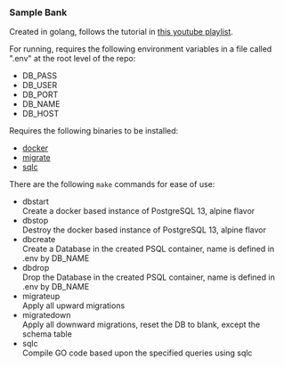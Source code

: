 ### Sample Bank

Created in golang, follows the tutorial in [this youtube playlist](https://www.youtube.com/playlist?list=PLy_6D98if3ULEtXtNSY_2qN21VCKgoQAE).

For running, requires the following environment variables in a file called ".env" at the root level of the repo:
- DB_PASS
- DB_USER
- DB_PORT
- DB_NAME
- DB_HOST

Requires the following binaries to be installed:
- [docker](https://www.docker.com/get-started)
- [migrate](https://github.com/golang-migrate/migrate)
- [sqlc](https://github.com/kyleconroy/sqlc)

There are the following `make` commands for ease of use:
- dbstart  
Create a docker based instance of PostgreSQL 13, alpine flavor
- dbstop  
Destroy the docker based instance of PostgreSQL 13, alpine flavor
- dbcreate  
Create a Database in the created PSQL container, name is defined in .env by DB_NAME
- dbdrop  
Drop the Database in the created PSQL container, name is defined in .env by DB_NAME
- migrateup  
Apply all upward migrations
- migratedown  
Apply all downward migrations, reset the DB to blank, except the schema table
- sqlc  
Compile GO code based upon the specified queries using sqlc